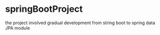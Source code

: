 # springBootProject

the project involved gradual development from string boot to spring data JPA module
